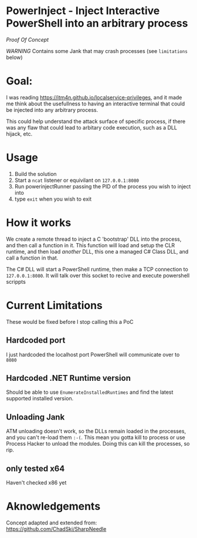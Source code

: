 # PowerInject - Inject Interactive PowerShell into an arbitrary process
*Proof Of Concept*

*WARNING* Contains some Jank that may crash processes (see `limitations` below)

# Goal:
I was reading https://itm4n.github.io/localservice-privileges, and it
made me think about the usefullness to having an interactive terminal
that could be injected into any arbitrary process.

This could help understand the attack surface of specific process, if
there was any flaw that could lead to arbitary code execution, such as
a DLL hijack, etc.


# Usage
1. Build the solution
2. Start a `ncat` listener or equivilant on `127.0.0.1:8080`
3. Run powerinjectRunner passing the PID of the process you wish to inject into
4. type `exit` when you wish to exit

# How it works
We create a remote thread to inject a C 'bootstrap' DLL into the process, and then
call a function in it. This function will load and setup the CLR runtime, and then
load *another* DLL, this one a managed C# Class DLL, and call a function in that.

The C# DLL will start a PowerShell runtime, then make a TCP connection to `127.0.0.1:8080`.
It will talk over this socket to recive and execute powershell scrippts

# Current Limitations
These would be fixed before I stop calling this a PoC

## Hardcoded port
I just hardcoded the localhost port PowerShell will communicate over to `8080`

## Hardcoded .NET Runtime version
Should be able to use `EnumerateInstalledRuntimes` and find the latest supported installed version.

## Unloading Jank
ATM unloading doesn't work, so the DLLs remain loaded in the processes, and you can't
re-load them `:-(`. This mean you gotta kill to process or use Process Hacker to unload
the modules. Doing this can kill the processes, so rip.

## only tested x64
Haven't checked x86 yet


# Aknowledgements
Concept adapted and extended from: https://github.com/ChadSki/SharpNeedle
